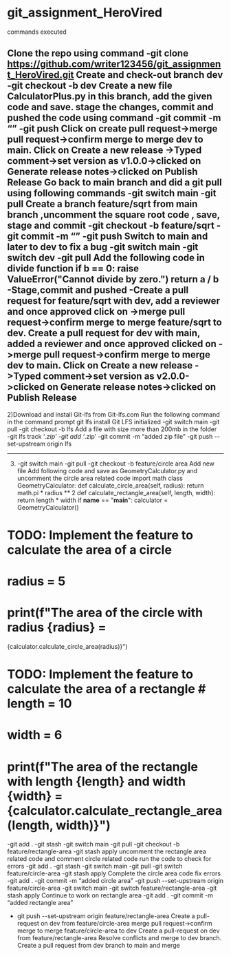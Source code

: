 # git_assignment_HeroVired 
commands executed  

Clone the repo using command
-git clone https://github.com/writer123456/git_assignment_HeroVired.git
Create and check-out branch dev
-git checkout -b dev
Create a new file CalculatorPlus.py in this branch, add the given code and save.
stage the changes, commit and pushed the code using command 
-git commit -m “<comment>”
-git push
Click on create pull request->merge pull request->confirm merge to merge dev to main.
Click on Create a new release ->Typed comment->set version as v1.0.0->clicked on Generate release notes->clicked on Publish Release
Go back to main branch and did a git pull using following  commands
-git switch main
-git pull
Create a branch feature/sqrt from main branch ,uncomment the square root code , save, stage and commit
-git checkout -b feature/sqrt 
-git commit -m “<comment>”
-git push
Switch to main and later to dev to fix a bug
-git switch main
-git switch dev
-git pull
Add the following code in divide function
if b == 0:
raise ValueError("Cannot divide by zero.")
return a / b
-Stage,commit and pushed 
-Create a pull request for feature/sqrt  with dev, add a reviewer and once approved click on
->merge pull request->confirm merge to merge feature/sqrt to dev.
Create a pull request for dev  with main, added a reviewer and once approved clicked on
->merge pull request->confirm merge to merge dev to main.
Click on Create a new release ->Typed comment->set version as v2.0.0->clicked on Generate release notes->clicked on Publish Release
--------------------------------------------------------------------------

2)Download and install Git-lfs from Git-lfs.com
Run the following command in the command prompt
git lfs install Git LFS initialized
-git switch main
-git pull
-git checkout -b lfs
Add a file with size more than 200mb in the folder	
-git lfs track ‘*.zip’
-git add ‘*.zip’
-git commit -m “added zip file”
-git push --set-upstream origin lfs


------------------------------------------

3) -git switch main
   -git pull
-git checkout -b feature/circle area
Add new file
Add following code and save as GeometryCalculator.py and uncomment the circle area related code
import math
class GeometryCalculator:
def calculate_circle_area(self, radius):
return math.pi * radius ** 2
def calculate_rectangle_area(self, length, width):
return length * width
if __name__ == "__main__":
calculator = GeometryCalculator()
# TODO: Implement the feature to calculate the area of a circle
# radius = 5
# print(f"The area of the circle with radius {radius} =
{calculator.calculate_circle_area(radius)}")
# TODO: Implement the feature to calculate the area of a rectangle # length = 10
# width = 6
# print(f"The area of the rectangle with length {length} and width {width} = {calculator.calculate_rectangle_area(length, width)}")

-git add .
-git stash
-git switch main
-git pull
-git checkout -b feature/rectangle-area
-git stash apply
 uncomment the rectangle area related code and comment circle related code
run the code to check for errors
-git add .
-git stash
-git switch main
-git pull
-git switch feature/circle-area
-git  stash apply
Complete the circle area code
fix errors
-git add .
-git commit -m “added circle area”
-git push --set-upstream origin feature/circle-area
-git switch main
-git switch feature/rectangle-area
-git stash apply
Continue to work on rectangle area
-git add .
-git commit -m “added rectangle area”
- git push --set-upstream origin feature/rectangle-area
Create a pull-request on dev from feature/circle-area 
merge pull request->confirm merge to merge feature/circle-area to dev
Create a pull-request on dev from feature/rectangle-area 
Resolve conflicts and merge to dev branch.
Create a pull request from dev branch to main and merge





